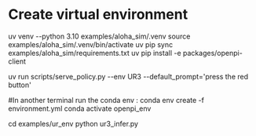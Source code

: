 # Create virtual environment
uv venv --python 3.10 examples/aloha_sim/.venv
source examples/aloha_sim/.venv/bin/activate
uv pip sync examples/aloha_sim/requirements.txt
uv pip install -e packages/openpi-client

uv run scripts/serve_policy.py --env UR3 --default_prompt='press the red button'

#In another terminal run the conda env : 
conda env create -f environment.yml
conda activate openpi_env

cd examples/ur_env
python ur3_infer.py
